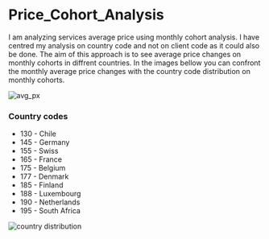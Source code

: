 # Price_Cohort_Analysis

I am analyzing services average price using monthly cohort analysis. 
I have centred my analysis on country code and not on client code as it could also be done.
The aim of this approach is to see average price changes on monthly cohorts in diffrent countries. 
In the images bellow you can confront the monthly average price changes with the country code distribution on monthly cohorts. 


![avg_px](https://user-images.githubusercontent.com/47668423/110117368-0a4a5f00-7db9-11eb-8cdd-04236c80de57.png)




### Country codes

- 130 - Chile
- 145 - Germany  
- 155 - Swiss
- 165 - France 
- 175 - Belgium
- 177 - Denmark
- 185 - Finland
- 188 - Luxembourg
- 190 - Netherlands
- 195 - South Africa



![country distribution](https://user-images.githubusercontent.com/47668423/110117206-d707d000-7db8-11eb-98ba-33e4e22abc6c.png)



